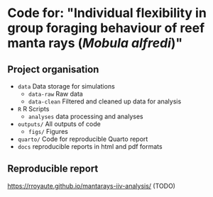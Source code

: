 # Code for: "Individual flexibility in group foraging behaviour of reef manta rays (*Mobula alfredi*)" 

## Project organisation
- `data` Data storage for simulations
    -  `data-raw` Raw data
    - `data-clean` Filtered and cleaned up data for analysis
- `R`  R Scripts
     - `analyses` data processing and analyses      
- `outputs/` All outputs of code
  - `figs/` Figures
- `quarto/` Code for reproducible Quarto report
- `docs` reproducible reports in html and pdf formats
 
## Reproducible report
https://rroyaute.github.io/mantarays-iiv-analysis/ (TODO)
